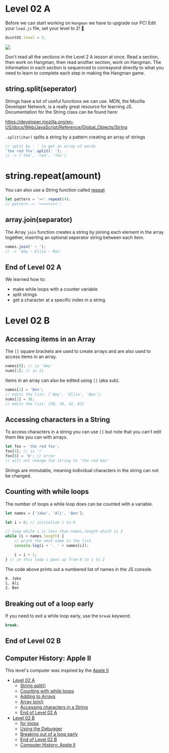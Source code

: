 # Level 02 A

Before we can start working on `Hangman` we have to upgrade our PC! Edit your `load.js` file, set your level to 2! 🥳

```js
QuintOS.level = 2;
```

![](https://elasticbeanstalk-us-east-2-651921832906.s3.us-east-2.amazonaws.com/QuintOS/bootScreen2.jpg)

Don't read all the sections in the Level 2 A lesson at once. Read a section, then work on Hangman, then read another section, work on Hangman. The information in each section is sequenced to correspond directly to what you need to learn to complete each step in making the Hangman game.

## string.split(seperator)

Strings have a lot of useful functions we can use. MDN, the Mozilla Developer Network, is a really great resource for learning JS. Documentation for the String class can be found here:

<https://developer.mozilla.org/en-US/docs/Web/JavaScript/Reference/Global_Objects/String>

`.split(char)` splits a string by a pattern creating an array of strings

```js
// split by ' ' to get an array of words
'the red fox'.split(' ');
// -> ['the', 'red', 'fox']
```

# string.repeat(amount)

You can also use a String function called [repeat](https://developer.mozilla.org/en-US/docs/Web/JavaScript/Reference/Global_Objects/String/repeat)

```js
let pattern = '><'.repeat(4);
// pattern -> '><><><><';
```

## array.join(separator)

The Array `join` function creates a string by joining each element in the array together, inserting an optional seperator string between each item.

```js
names.join(' ~ ');
// -> 'Amy ~ Ellie ~ Max'
```

## End of Level 02 A

We learned how to:

- make while loops with a counter variable
- split strings
- get a character at a specific index in a string

# Level 02 B

## Accessing items in an Array

The `[]` square brackets are used to create arrays and are also used to access items in an array.

```js
names[0]; // is 'Amy'
nums[1]; // is 21
```

Items in an array can also be edited using `[]` (aka sub).

```js
names[2] = 'Ben';
// edits the list: ['Amy', 'Ellie', 'Ben'];
nums[1] = 36;
// edits the list: [50, 36, 42, 83]
```

## Accessing characters in a String

To access characters in a string you can use `[]` but note that you can't edit them like you can with arrays.

```js
let fox = 'the red fox';
fox[4]; // is 'r'
fox[8] = 'b'; // error
// will not change fox string to 'the red box'
```

Strings are immutable, meaning individual characters in the string can not be changed.

## Counting with while loops

The number of loops a while loop does can be counted with a variable.

```js
let names = ['Jake', 'Ali', 'Ben'];

let i = 0; // initialize i to 0

// loop while i is less than names.length which is 3
while (i < names.length) {
	// print the next name in the list
	console.log(i + '. ' + names[i]);

	i = i + 1;
} // in this loop i goes up from 0 to 1 to 2
```

The code above prints out a numbered list of names in the JS console.

```txt
0. Jake
1. Ali
2. Ben
```

## Breaking out of a loop early

If you need to exit a while loop early, use the `break` keyword.

```js
break;
```

## End of Level 02 B

## Computer History: Apple II

This level's computer was inspired by the [Apple II](https://www.youtube.com/watch?v=CxJwy8NsXFs)

- [Level 02 A](#level-02-a)
  - [String split()](#string-split)
  - [Counting with while loops](#counting-with-while-loops)
  - [Adding to Arrays](#adding-to-arrays)
  - [Array join()](#array-join)
  - [Accessing characters in a String](#accessing-characters-in-a-string)
  - [End of Level 02 A](#end-of-level-02-a)
- [Level 02 B](#level-02-b)
  - [for loops](#for-loops)
  - [Using the Debugger](#using-the-debugger)
  - [Breaking out of a loop early](#breaking-out-of-a-loop-early)
  - [End of Level 02 B](#end-of-level-02-b)
  - [Computer History: Apple II](#computer-history-apple-ii)
